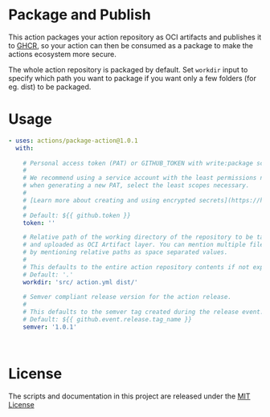 <p align="center">
  <a href="https://github.com/ruchika-org/package-action"></a>
</p>

# Package and Publish

This action packages your action repository as OCI artifacts and publishes it to [GHCR](ghcr.io), so your action can then be consumed as a package to make the actions ecosystem more secure.

The whole action repository is packaged by default. Set `workdir` input to specify which path you want to package if you want only a few folders (for eg. dist) to be packaged.

# Usage

<!-- start usage -->
```yaml
- uses: actions/package-action@1.0.1
  with:
  
    # Personal access token (PAT) or GITHUB_TOKEN with write:package scope used to upload the package to GHCR. The GITHUB_TOKEN is taken by default.
    #
    # We recommend using a service account with the least permissions necessary. Also
    # when generating a new PAT, select the least scopes necessary.
    #
    # [Learn more about creating and using encrypted secrets](https://help.github.com/en/actions/automating-your-workflow-with-github-actions/creating-and-using-encrypted-secrets)
    #
    # Default: ${{ github.token }}
    token: ''

    # Relative path of the working directory of the repository to be tar archived
    # and uploaded as OCI Artifact layer. You can mention multiple files/folders
    # by mentioning relative paths as space separated values. 
    # 
    # This defaults to the entire action repository contents if not explicitly defined.
    # Default: '.'
    workdir: 'src/ action.yml dist/'
    
    # Semver compliant release version for the action release.
    # 
    # This defaults to the semver tag created during the release event.
    # Default: ${{ github.event.release.tag_name }}
    semver: '1.0.1'

    
```
<!-- end usage -->

# License

The scripts and documentation in this project are released under the [MIT License](LICENSE)
